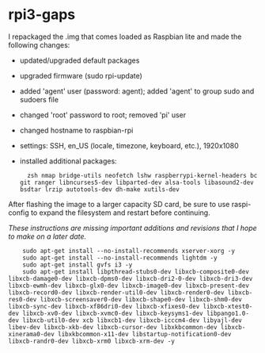 # rpi3-gaps

I repackaged the .img that comes loaded as Raspbian lite and made the following changes:
- updated/upgraded default packages
- upgraded firmware (sudo rpi-update)
- added 'agent' user (password: agent); added 'agent' to group sudo and sudoers file
- changed 'root' password to root; removed 'pi' user
- changed hostname to raspbian-rpi
- settings: SSH, en_US (locale, timezone, keyboard, etc.), 1920x1080
- installed additional packages:

		zsh nmap bridge-utils neofetch lshw raspberrypi-kernel-headers bc git ranger libncurses5-dev libparted-dev alsa-tools libasound2-dev bsdtar lrzip autotools-dev dh-make xutils-dev

After flashing the image to a larger capacity SD card, be sure to use raspi-config to expand the filesystem and restart before continuing.

*These instructions are missing important additions and revisions that I hope to make on a later date.*

		sudo apt-get install --no-install-recommends xserver-xorg -y
		sudo apt-get install --no-install-recommends lightdm -y
		sudo apt-get install gvfs i3 -y
		sudo apt-get install libpthread-stubs0-dev libxcb-composite0-dev libxcb-damage0-dev libxcb-dpms0-dev libxcb-dri2-0-dev libxcb-dri3-dev libxcb-ewmh-dev libxcb-glx0-dev libxcb-image0-dev libxcb-present-dev libxcb-record0-dev libxcb-render-util0-dev libxcb-render0-dev libxcb-res0-dev libxcb-screensaver0-dev libxcb-shape0-dev libxcb-shm0-dev libxcb-sync-dev libxcb-xf86dri0-dev libxcb-xfixes0-dev libxcb-xtest0-dev libxcb-xv0-dev libxcb-xvmc0-dev libxcb-keysyms1-dev libpango1.0-dev libxcb-util0-dev xcb libxcb1-dev libxcb-icccm4-dev libyajl-dev libev-dev libxcb-xkb-dev libxcb-cursor-dev libxkbcommon-dev libxcb-xinerama0-dev libxkbcommon-x11-dev libstartup-notification0-dev libxcb-randr0-dev libxcb-xrm0 libxcb-xrm-dev -y
